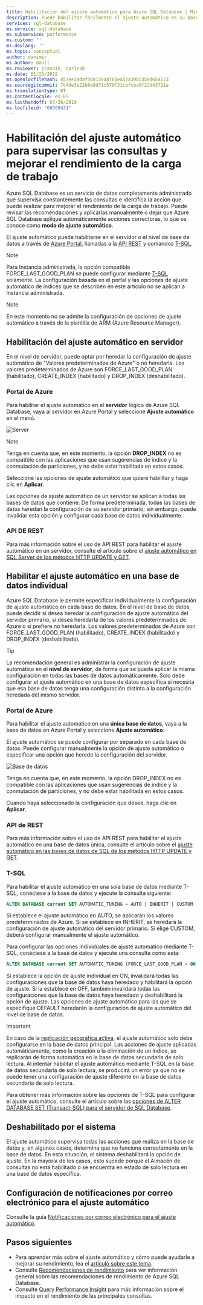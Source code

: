 ```yaml
---
title: Habilitación del ajuste automático para Azure SQL Database | Microsoft Docs
description: Puede habilitar fácilmente el ajuste automático en su base de datos de Azure SQL.
services: sql-database
ms.service: sql-database
ms.subservice: performance
ms.custom: ''
ms.devlang: ''
ms.topic: conceptual
author: danimir
ms.author: danil
ms.reviewer: jrasnik, carlrab
ms.date: 01/25/2019
ms.openlocfilehash: 457ee34daf368150a8703ea32a39b2350d654523
ms.sourcegitcommit: 7c4de3e22b8e9d71c579f31cbfcea9f22d43721a
ms.translationtype: HT
ms.contentlocale: es-ES
ms.lasthandoff: 07/26/2019
ms.locfileid: "68569431"
---
```

# <a name="enable-automatic-tuning-to-monitor-queries-and-improve-workload-performance"></a>Habilitación del ajuste automático para supervisar las consultas y mejorar el rendimiento de la carga de trabajo

Azure SQL Database es un servicio de datos completamente administrado que supervisa constantemente las consultas e identifica la acción que puede realizar para mejorar el rendimiento de la carga de trabajo. Puede revisar las recomendaciones y aplicarlas manualmente o dejar que Azure SQL Database aplique automáticamente acciones correctoras, lo que se conoce como **modo de ajuste automático**.

El ajuste automático puede habilitarse en el servidor o el nivel de base de datos a través de [Azure Portal](sql-database-automatic-tuning-enable.md#azure-portal), llamadas a la [API REST](sql-database-automatic-tuning-enable.md#rest-api) y comandos [T-SQL](https://docs.microsoft.com/sql/t-sql/statements/alter-database-transact-sql-set-options?view=azuresqldb-current).

> [!NOTE]
> Para Instancia administrada, la opción compatible FORCE_LAST_GOOD_PLAN se puede configurar mediante [T-SQL](https://azure.microsoft.com/blog/automatic-tuning-introduces-automatic-plan-correction-and-t-sql-management) solamente. La configuración basada en el portal y las opciones de ajuste automático de índices que se describen en este artículo no se aplican a Instancia administrada.

> [!NOTE]
> En este momento no se admite la configuración de opciones de ajuste automático a través de la plantilla de ARM (Azure Resource Manager).

## <a name="enable-automatic-tuning-on-server"></a>Habilitación del ajuste automático en servidor

En el nivel de servidor, puede optar por heredar la configuración de ajuste automático de "Valores predeterminados de Azure" o no heredarla. Los valores predeterminados de Azure son FORCE_LAST_GOOD_PLAN (habilitado), CREATE_INDEX (habilitado) y DROP_INDEX (deshabilitado).

### <a name="azure-portal"></a>Portal de Azure

Para habilitar el ajuste automático en el **servidor** lógico de Azure SQL Database, vaya al servidor en Azure Portal y seleccione **Ajuste automático** en el menú.

![Server](./media/sql-database-automatic-tuning-enable/server.png)

> [!NOTE]
> Tenga en cuenta que, en este momento, la opción **DROP_INDEX** no es compatible con las aplicaciones que usan sugerencias de índice y la conmutación de particiones, y no debe estar habilitada en estos casos.
>

Seleccione las opciones de ajuste automático que quiere habilitar y haga clic en **Aplicar**.

Las opciones de ajuste automático de un servidor se aplican a todas las bases de datos que contiene. De forma predeterminada, todas las bases de datos heredan la configuración de su servidor primario; sin embargo, puede invalidar esta opción y configurar cada base de datos individualmente.

### <a name="rest-api"></a>API DE REST

Para más información sobre el uso de API REST para habilitar el ajuste automático en un servidor, consulte el artículo sobre el [ajuste automático en SQL Server de los métodos HTTP UPDATE y GET](https://docs.microsoft.com/rest/api/sql/serverautomatictuning).

## <a name="enable-automatic-tuning-on-an-individual-database"></a>Habilitar el ajuste automático en una base de datos individual

Azure SQL Database le permite especificar individualmente la configuración de ajuste automático en cada base de datos. En el nivel de base de datos, puede decidir si desea heredar la configuración de ajuste automático del servidor primario, si desea heredarla de los valores predeterminados de Azure o si prefiere no heredarla. Los valores predeterminados de Azure son FORCE_LAST_GOOD_PLAN (habilitado), CREATE_INDEX (habilitado) y DROP_INDEX (deshabilitado).

> [!TIP]
> La recomendación general es administrar la configuración de ajuste automático en el **nivel de servidor**, de forma que se pueda aplicar la misma configuración en todas las bases de datos automáticamente. Solo debe configurar el ajuste automático en una base de datos específica si necesita que esa base de datos tenga una configuración distinta a la configuración heredada del mismo servidor.
>

### <a name="azure-portal"></a>Portal de Azure

Para habilitar el ajuste automático en una **única base de datos**, vaya a la base de datos en Azure Portal y seleccione **Ajuste automático**.

El ajuste automático se puede configurar por separado en cada base de datos. Puede configurar manualmente la opción de ajuste automático o especificar una opción que herede la configuración del servidor.

![Base de datos](./media/sql-database-automatic-tuning-enable/database.png)

Tenga en cuenta que, en este momento, la opción DROP_INDEX no es compatible con las aplicaciones que usan sugerencias de índice y la conmutación de particiones, y no debe estar habilitada en estos casos.

Cuando haya seleccionado la configuración que desee, haga clic en **Aplicar**.

### <a name="rest-api"></a>API de REST

Para más información sobre el uso de API REST para habilitar el ajuste automático en una base de datos única, consulte el artículo sobre el [ajuste automático en las bases de datos de SQL de los métodos HTTP UPDATE y GET](https://docs.microsoft.com/rest/api/sql/databaseautomatictuning).

### <a name="t-sql"></a>T-SQL

Para habilitar el ajuste automático en una sola base de datos mediante T-SQL, conéctese a la base de datos y ejecute la consulta siguiente:

```SQL
ALTER DATABASE current SET AUTOMATIC_TUNING = AUTO | INHERIT | CUSTOM
```

Si establece el ajuste automático en AUTO, se aplicarán los valores predeterminados de Azure. Si se establece en INHERIT, se heredará la configuración de ajuste automático del servidor primario. Si elige CUSTOM, deberá configurar manualmente el ajuste automático.

Para configurar las opciones individuales de ajuste automático mediante T-SQL, conéctese a la base de datos y ejecute una consulta como esta:

```SQL
ALTER DATABASE current SET AUTOMATIC_TUNING (FORCE_LAST_GOOD_PLAN = ON, CREATE_INDEX = DEFAULT, DROP_INDEX = OFF)
```

Si establece la opción de ajuste individual en ON, invalidará todas las configuraciones que la base de datos haya heredado y habilitará la opción de ajuste. Si la establece en OFF, también invalidará todas las configuraciones que la base de datos haya heredado y deshabilitará la opción de ajuste. Las opciones de ajuste automático para las que se especifique DEFAULT heredarán la configuración de ajuste automático del nivel de base de datos.  

> [!IMPORTANT]
> En caso de la [replicación geográfica activa](sql-database-auto-failover-group.md), el ajuste automático solo debe configurarse en la base de datos principal. Las acciones de ajuste aplicadas automáticamente, como la creación o la eliminación de un índice, se replicarán de forma automática en la base de datos secundaria de solo lectura. Al intentar habilitar el ajuste automático mediante T-SQL en la base de datos secundaria de solo lectura, se producirá un error ya que no se puede tener una configuración de ajuste diferente en la base de datos secundaria de solo lectura.
>

Para obtener más información sobre las opciones de T-SQL para configurar el ajuste automático, consulte el artículo sobre las [opciones de ALTER DATABASE SET (Transact-SQL) para el servidor de SQL Database](https://docs.microsoft.com/sql/t-sql/statements/alter-database-transact-sql-set-options?view=azuresqldb-current).

## <a name="disabled-by-the-system"></a>Deshabilitado por el sistema

El ajuste automático supervisa todas las acciones que realiza en la base de datos y, en algunos casos, determina que no funciona correctamente en la base de datos. En esta situación, el sistema deshabilitará la opción de ajuste. En la mayoría de los casos, esto sucede porque el Almacén de consultas no está habilitado o se encuentra en estado de solo lectura en una base de datos específica.

## <a name="configure-automatic-tuning-e-mail-notifications"></a>Configuración de notificaciones por correo electrónico para el ajuste automático

Consulte la guía [Notificaciones por correo electrónico para el ajuste automático](sql-database-automatic-tuning-email-notifications.md).

## <a name="next-steps"></a>Pasos siguientes

* Para aprender más sobre el ajuste automático y cómo puede ayudarle a mejorar su rendimiento, lea el [artículo sobre este tema](sql-database-automatic-tuning.md).
* Consulte [Recomendaciones de rendimiento](sql-database-advisor.md) para ver información general sobre las recomendaciones de rendimiento de Azure SQL Database.
* Consulte [Query Performance Insight](sql-database-query-performance.md) para más información sobre el impacto en el rendimiento de las principales consultas.
